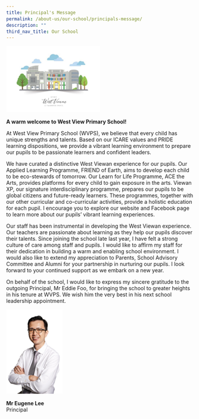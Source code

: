 ```yaml
---
title: Principal's Message
permalink: /about-us/our-school/principals-message/
description: ""
third_nav_title: Our School
---
```

<style>  
img {  
  display: block;  
  margin-left: auto;  
  margin-right: auto;  
}  
</style>  
<body><img src="/images/school.jpeg" alt="Principal's Message" style="width:50%;">  
  
</body>

**A warm welcome to West View Primary School!**  

At West View Primary School (WVPS), we believe that every child has unique strengths and talents. Based on our ICARE values and PRIDE learning dispositions, we provide a vibrant learning environment to prepare our pupils to be passionate learners and confident leaders.  

<style>  
img {  
  display: block;  
  margin-left: auto;  
  margin-right: auto;  
}  
</style>  


We have curated a distinctive West Viewan experience for our pupils. Our Applied Learning Programme, FRIEND of Earth, aims to develop each child to be eco-stewards of tomorrow. Our Learn for Life Programme, ACE the Arts, provides platforms for every child to gain exposure in the arts. Viewan XP, our signature interdisciplinary programme, prepares our pupils to be global citizens and future-ready learners. These programmes, together with our other curricular and co-curricular activities, provide a holistic education for each pupil. I encourage you to explore our website and Facebook page to learn more about our pupils’ vibrant learning experiences.  

  

Our staff has been instrumental in developing the West Viewan experience. Our teachers are passionate about learning as they help our pupils discover their talents. Since joining the school late last year, I have felt a strong culture of care among staff and pupils. I would like to affirm my staff for their dedication in building a warm and enabling school environment. I would also like to extend my appreciation to Parents, School Advisory Committee and Alumni for your partnership in nurturing our pupils. I look forward to your continued support as we embark on a new year.  

  

On behalf of the school, I would like to express my sincere gratitude to the outgoing Principal, Mr Eddie Foo, for bringing the school to greater heights in his tenure at WVPS. We wish him the very best in his next school leadership appointment.  

  <body><img src="/images/DSC08852-2.jpeg" alt="School Principal" style="width:30%;">  
</body>

**Mr Eugene Lee** <br>
Principal